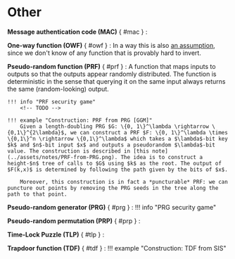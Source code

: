 # Other

**Message authentication code (MAC)** { #mac }
: 

**One-way function (OWF)** { #owf }
: In a way this is also [an assumption](../assumptions.md#other), since we don't know of any function that is provably hard to invert.

**Pseudo-random function (PRF)** { #prf }
: A function that maps inputs to outputs so that the outputs appear randomly distributed. The function is deterministic in the sense that querying it on the same input always returns the same (random-looking) output.

    !!! info "PRF security game"
        <!-- TODO -->

    !!! example "Construction: PRF from PRG [GGM]"
        Given a length-doubling PRG $G: \{0, 1\}^\lambda \rightarrow \{0,1\}^{2\lambda}$, we can construct a PRF $F: \{0, 1\}^\lambda \times \{0,1\}^n \rightarrow \{0,1\}^\lambda$ which takes a $\lambda$-bit key $k$ and $n$-bit input $x$ and outputs a pseudorandom $\lambda$-bit value. The construction is described in [this note](../assets/notes/PRF-from-PRG.png). The idea is to construct a height-$n$ tree of calls to $G$ using $k$ as the root. The output of $F(k,x)$ is determined by following the path given by the bits of $x$.

        Moreover, this construction is in fact a *puncturable* PRF: we can puncture out points by removing the PRG seeds in the tree along the path to that point.

**Pseudo-random generator (PRG)** { #prg }
: 
    !!! info "PRG security game"
        <!-- TODO -->

**Pseudo-random permutation (PRP)** { #prp }
: 

**Time-Lock Puzzle (TLP)** { #tlp }
: 

**Trapdoor function (TDF)** { #tdf }
: 
    !!! example "Construction: TDF from SIS"

<!-- **Lossy trapdoor function**
    :  -->

